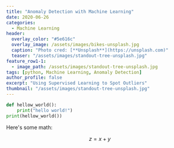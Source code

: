 ```yaml
---
title: "Anomaly Detection with Machine Learning"
date: 2020-06-26
categories:
  - Machine Learning
header:
  overlay_color: "#5e616c"
  overlay_image: /assets/images/bikes-unsplash.jpg
  caption: "Photo cred: [**Unsplash**](https://unsplash.com)"
  teaser: "/assets/images/standout-tree-unsplash.jpg"  
feature_row1-1:
  - image_path: /assets/images/standout-tree-unsplash.jpg  
tags: [python, Machine Learning, Anomaly Detection]
author_profile: false
excerpt: "Using Supervised Learning to Spot Outliers"
thumbnail: "/assets/images/standout-tree-unsplash.jpg" 
---
```



```python
def hellow_world():
    print("hello world!")
print(hellow_world())    
```


Here's some math:

$$z=x+y$$
